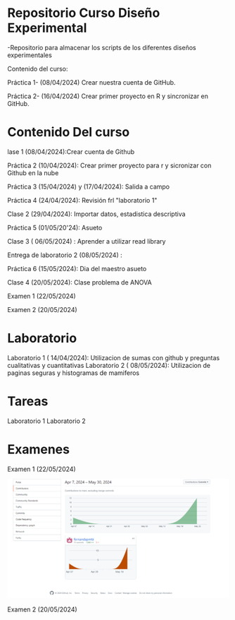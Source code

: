 # Repositorio Curso Diseño Experimental
-Repositorio para almacenar los scripts de los diferentes diseños experimentales


Contenido del curso: 

Práctica 1- (08/04/2024) Crear nuestra cuenta de GitHub.

Práctica 2- (16/04/2024) Crear primer proyecto en R y sincronizar en GitHub. 

# Contenido Del curso
lase 1 (08/04/2024):Crear cuenta de Github

Práctica 2 (10/04/2024): Crear primer proyecto para r y sicronizar con Github en la nube

Práctica 3 (15/04/2024) y (17/04/2024): Salida a campo

Práctica 4 (24/04/2024): Revisión frl "laboratorio 1"

Clase 2 (29/04/2024): Importar datos, estadistica descriptiva 

Práctica 5 (01/05/20'24): Asueto

Clase 3 ( 06/05/2024) : Aprender a utilizar read library

Entrega de laboratorio 2 (08/05/2024) :

Práctica 6 (15/05/2024): Dia del maestro asueto

Clase 4 (20/05/2024): Clase problema de ANOVA

Examen 1 (22/05/2024)

Examen 2 (20/05/2024)

# Laboratorio 
Laboratorio 1 ( 14/04/2024): Utilizacion de sumas con github y preguntas cualitativas y cuantitativas
Laboratorio 2 ( 08/05/2024): Utilizacion de paginas seguras y histogramas de mamiferos

# Tareas

Laboratorio 1
Laboratorio 2

# Examenes
Examen 1 (22/05/2024)


![Image text](https://github.com/fernandapmtz/Disexp_2024/blob/main/Graficas%20del%20curso.png)

Examen 2 (20/05/2024)


